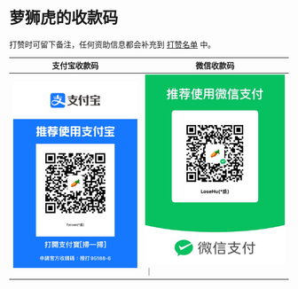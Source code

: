 # 萝狮虎的收款码

打赞时可留下备注，任何资助信息都会补充到 [打赞名单](https://github.com/losehu/uv-k5-firmware-chinese/blob/main/payment/sponsors.md) 中。

| 支付宝收款码                              | 微信收款码                              
|-------------------------------------|------------------------------------|
| ![支付宝收款码](./zfb.JPG) | ![微信收款码](./wechat.JPG) ｜